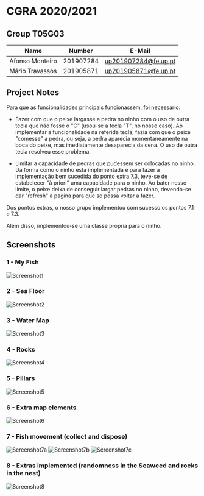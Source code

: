 # CGRA 2020/2021

## Group T05G03
| Name             | Number    | E-Mail             |
| ---------------- | --------- | ------------------ |
| Afonso Monteiro | 201907284 | up201907284@fe.up.pt |
| Mário Travassos | 201905871 | up201905871@fe.up.pt |

## Project Notes
Para que as funcionalidades principais funcionassem, foi necessário:

- Fazer com que o peixe largasse a pedra no ninho com o uso de outra tecla que não fosse o "C" (usou-se a tecla "T", no nosso caso). Ao implementar a funcionalidade na referida tecla, fazia com que o peixe "comesse" a pedra, ou seja, a pedra aparecia momentaneamente na boca do peixe, mas imediatamente desaparecia da cena. O uso de outra tecla resolveu esse problema.

- Limitar a capacidade de pedras que pudessem ser colocadas no ninho. Da forma como o ninho está implementada e para fazer a implementação bem sucedida do ponto extra 7.3, teve-se de estabelecer "à priori" uma capacidade para o ninho. Ao bater nesse limite, o peixe deixa de conseguir largar pedras no ninho, devendo-se dar "refresh" à pagina para que se possa voltar a fazer.

Dos pontos extras, o nosso grupo implementou com sucesso os pontos 7.1 e 7.3.

Além disso, implementou-se uma classe própria para o ninho. 

## Screenshots

### 1 - My Fish
![Screenshot1](screenshots/proj-t05g03-1.png)

### 2 - Sea Floor

![Screenshot2](screenshots/proj-t05g03-2.png)

### 3 - Water Map

![Screenshot3](screenshots/proj-t05g03-3.png)

### 4 - Rocks

![Screenshot4](screenshots/proj-t05g03-4.png)

### 5 - Pillars

![Screenshot5](screenshots/proj-t05g03-5.png)

### 6 - Extra map elements

![Screenshot6](screenshots/proj-t05g03-6.png)

### 7 - Fish movement (collect and dispose)

![Screenshot7a](screenshots/proj-t05g03-7a.png)
![Screenshot7b](screenshots/proj-t05g03-7b.png)
![Screenshot7c](screenshots/proj-t05g03-7c.png)

### 8 - Extras implemented (randomness in the Seaweed and rocks in the nest)

![Screenshot8](screenshots/proj-t05g03-8.png)
